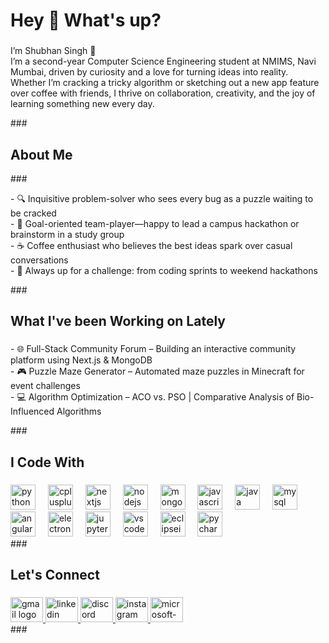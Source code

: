 <h1 align="left">Hey 👋 What's up?</h1>

###
<p align="left">I’m Shubhan Singh 👋 <br>I’m a second-year Computer Science Engineering student at NMIMS, Navi Mumbai, driven by curiosity and a love for turning ideas into reality. Whether I’m cracking a tricky algorithm or sketching out a new app feature over coffee with friends, I thrive on collaboration, creativity, and the joy of learning something new every day.</p>
###

<h2 align="left">About Me</h2>
###
<p align="left">- 🔍 Inquisitive problem-solver who sees every bug as a puzzle waiting to be cracked  <br>- 🎯 Goal-oriented team-player—happy to lead a campus hackathon or brainstorm in a study group  <br>- ☕ Coffee enthusiast who believes the best ideas spark over casual conversations  <br>- 🧩 Always up for a challenge: from coding sprints to weekend hackathons</p>
###

<h2 align="left">What I've been Working on Lately</h2>

###
<p align="left">- 🌐 Full-Stack Community Forum – Building an interactive community platform using Next.js & MongoDB  <br>- 🎮 Puzzle Maze Generator – Automated maze puzzles in Minecraft for event challenges  <br>- 💻 Algorithm Optimization – ACO vs. PSO | Comparative Analysis of Bio-Influenced Algorithms</p>
###

<h2 align="left">I Code With</h2>

###
<div align="left">
  <img src="https://skillicons.dev/icons?i=py" height="40" alt="python logo"  />
  <img width="12" />
  <img src="https://skillicons.dev/icons?i=cpp" height="40" alt="cplusplus logo"  />
  <img width="12" />
  <img src="https://skillicons.dev/icons?i=nextjs" height="40" alt="nextjs logo"  />
  <img width="12" />
  <img src="https://skillicons.dev/icons?i=nodejs" height="40" alt="nodejs logo"  />
  <img width="12" />
  <img src="https://skillicons.dev/icons?i=mongodb" height="40" alt="mongodb logo"  />
  <img width="12" />
  <img src="https://skillicons.dev/icons?i=js" height="40" alt="javascript logo"  />
  <img width="12" />
  <img src="https://skillicons.dev/icons?i=java" height="40" alt="java logo"  />
  <img width="12" />
  <img src="https://skillicons.dev/icons?i=mysql" height="40" alt="mysql logo"  />
  <img width="12" />
  <img src="https://skillicons.dev/icons?i=angular" height="40" alt="angularjs logo"  />
  <img width="12" />
  <img src="https://skillicons.dev/icons?i=electron" height="40" alt="electron logo"  />
  <img width="12" />
  <img src="https://cdn.simpleicons.org/jupyter/F37626" height="40" alt="jupyter logo"  />
  <img width="12" />
  <img src="https://skillicons.dev/icons?i=vscode" height="40" alt="vscode logo"  />
  <img width="12" />
  <img src="https://skillicons.dev/icons?i=eclipse" height="40" alt="eclipseide logo"  />
  <img width="12" />
  <img src="https://cdn.jsdelivr.net/gh/devicons/devicon/icons/pycharm/pycharm-original.svg" height="40" alt="pycharm logo"  />
</div>
###

<h2 align="left">Let's Connect</h2>

###
<div align="left">
  <a href="mailto:geekedoutloud04@gmail.com" target="_blank">
    <img src="https://raw.githubusercontent.com/maurodesouza/profile-readme-generator/master/src/assets/icons/social/gmail/default.svg" width="52" height="40" alt="gmail logo"  />
  </a>
  <a href="https://linkedin.com/in/geeked-out-loud04/" target="_blank">
    <img src="https://raw.githubusercontent.com/maurodesouza/profile-readme-generator/master/src/assets/icons/social/linkedin/default.svg" width="52" height="40" alt="linkedin logo"  />
  </a>
  <a href="discordapp.com/users/shubh.here" target="_blank">
    <img src="https://raw.githubusercontent.com/maurodesouza/profile-readme-generator/master/src/assets/icons/social/discord/default.svg" width="52" height="40" alt="discord logo"  />
  </a>
  <a href="https://www.instagram.com/geeked.out.loud/" target="_blank">
    <img src="https://raw.githubusercontent.com/maurodesouza/profile-readme-generator/master/src/assets/icons/social/instagram/default.svg" width="52" height="40" alt="instagram logo"  />
  </a>
  <a href="mailto:shubhan.singh312@nmims.in" target="_blank">
    <img src="https://raw.githubusercontent.com/maurodesouza/profile-readme-generator/master/src/assets/icons/social/microsoft-outlook/default.svg" width="52" height="40" alt="microsoft-outlook logo"  />
  </a>
</div>
###
